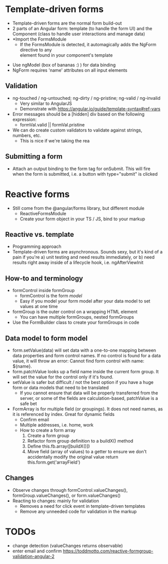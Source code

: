 # Template-driven forms
- Template-driven forms are the normal form build-out
- 2 parts of an Angular form: template (to handle the form UI) and the Component (class to handle user interactions and manage data)
- *Import the FormsModule
  - If the FormsModule is detected, it automagically adds the NgForm directive to any <form> element found in your component's template
- Use ngModel (box of bananas :) ) for data binding
- NgForm requires 'name' attributes on all input elements
## Validation
- ng-touched / ng-untouched; ng-dirty / ng-pristine; ng-valid / ng-invalid
  - Very similar to AngularJS
  - Demonstrate with https://angular.io/guide/template-syntax#ref-vars
- Error messages should be a [hidden] div based on the following expression:
  - formVal.valid || formVal.pristine
- We can do create custom validators to validate against strings, numbers, etc.
  - This is nice if we're taking the rea
## Submitting a form
- Attach an output binding to the form tag for onSubmit. This will fire when the form is submitted, i.e. a button with type="submit" is clicked
# Reactive forms
- Still come from the @angular/forms library, but different module
  - ReactiveFormsModule
  - Create your form object in your TS / JS, bind to your markup
## Reactive vs. template
- Programming approach
- Template-driven forms are asynchronous. Sounds sexy, but it's kind of a pain if you're a) unit testing and need results immediately, or b) need results right away inside of a lifecycle hook, i.e. ngAfterViewInit
## How-to and terminology
- formControl inside formGroup
  - formControl is the form *model*
  - Easy if you model your form model after your data model to set values at one time
- formGroup is the outer control on a wrapping HTML element
  - You can have multiple formGroups, nested formGroups
- Use the FormBuilder class to create your formGroups in code
## Data model to form model
- form.setValue(data) will set data with a one-to-one mapping between data properties and form control names. If no control is found for a data value, it will throw an error: Cannot find form control with name: ${name}.
- form.patchValue looks up a field name inside the current form group. It will set the value for the control only if it's found.
- setValue is safer but difficult / not the best option if you have a huge form or data models that need to be translated
  - If you cannot ensure that data will be properly transferred from the server, or some of the fields are calculation-based, patchValue is a safe bet
- FormArray is for multiple field (or groupings). It does not need names, as it is referenced by index. Great for dynamic fields
  - Confirm email
  - Multiple addresses, i.e. home, work
  - How to create a form array
    1) Create a form group
    2) Refactor form group definition to a buildX() method
    3) Define this.fb.array([buildX()])
    4) Move field (array of values) to a getter to ensure we don't accidentally modify the original value
      return <FormArray>this.form.get('arrayField')
## Changes
- Observe changes through formControl.valueChanges(), formGroup.valueChanges(), or form.valueChanges()
- Reacting to changes: mainly for validation
  - Removes a need for click event in template-driven templates
  - Remove any unneeded code for validation in the markup
# TODOs
- change detection (valueChanges returns observable)
- enter email and confirm https://toddmotto.com/reactive-formgroup-validation-angular-2
